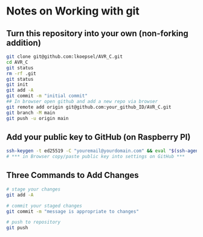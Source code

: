 # Notes on Working with git

## Turn this repository into your own (non-forking addition)
```bash
git clone git@github.com:lkoepsel/AVR_C.git
cd AVR_C
git status
rm -rf .git
git status
git init
git add -A
git commit -m "initial commit"
## In browser open github and add a new repo via browser
git remote add origin git@github.com:your_github_ID/AVR_C.git
git branch -M main
git push -u origin main
```

## Add your public key to GitHub (on Raspberry PI)
```bash
ssh-keygen -t ed25519 -C "youremail@yourdomain.com" && eval "$(ssh-agent -s)" && ssh-add ~/.ssh/id_ed25519 && cat ~/.ssh/id_ed25519.pub
# *** in Browser copy/paste public key into settings on GitHub ***
```

## Three Commands to Add Changes
```bash
# stage your changes
git add -A

# commit your staged changes
git commit -m "message is appropriate to changes"

# push to repository
git push

```